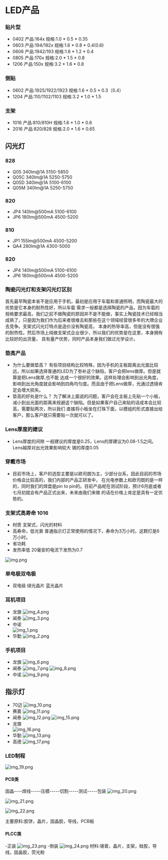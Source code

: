 # LED产品
### 贴片型
- 0402 产品:164x 规格:1.0 * 0.5 * 0.35
- 0603 产品:194/192x 规格:1.6 * 0.8 * 0.4(0.6)
- 0606 产品:1942/193 规格:1.6 * 1.2 * 0.4 
- 0805 产品:170x 规格:2.0 * 1.5 * 0.8
- 1206 产品:150x 规格:3.2 * 1.6 * 0.8 
### 侧贴
- 0602 产品:192S/1922/1923 规格:1.6 * 0.5 * 0.3（0.4）
- 1204 产品:110/1102/1103 规格:3.2 * 1.0 * 1.5

### 支架
- 1016 产品:810/810H 规格:1.6 * 1.0 * 0.6
- 2016 产品:820/828  规格:2.0 * 1.6 * 0.65


## 闪光灯
### 828
- Q05  340lm@1A 5150-5850
- Q05C 340lm@1A 5250-5750
- Q05D 340lm@1A 5100-6100
- Q05M 340lm@1A 5250-5750
### 820
- JP4  140lm@500mA 5100-6100
- JP6  180lm@500mA 4500-5200
### 810
- JP1  155lm@500mA  4500-5200
- QA4  280lm@1A     4300-5000

### 820
- JP4  140lm@500mA   5100-6100
- JP6  180lm@500mA   4500-5200

### 陶瓷闪光灯和支架闪光灯区别
首先最早陶瓷本省不是应用于手机，最初是应用于车载和普通照明，而陶瓷最大的优势是它本身的耐热性好，所以车载
需求一般都是选择陶瓷的产品，因为车载的规格要求最高，我们之前不做陶瓷的原因并不是不能做，事实上陶瓷技术已经相当
成熟了，只是因为我们作为后来者很难去和那些在这个领域经营很多年的大牌企业去竞争。支架式闪光灯特点是造价没有陶瓷高，
本身的热导率高，但是没有很强的耐热性。然后市场上纯做支架式企业很少，所以我们的优势是在这里，本身拥有比较好的出货量，
具有量产优势，同时产品本身我们做过光学设计。

### 垫高产品
- 为什么要做垫高？
有些项目结构比较特殊，因为手机的主板距离出光面比较远，所以如果选择普通的LED为了弥补这个缺陷，客户会把lens做厚。但是就算是把Lens做厚,也不能
达成一个很好的效果。这样处理会影响到出光角度，影响到出光角度就会影响到四角均匀度。而且由于把Lens做厚，光通过透镜肯定会增大损失。
- 垫高的好处是什么？
为了解决上面说的问题，客户会在主板上先贴一个小板，减小到出光面的距离来规避这个缺陷。但是如果客户自己来贴的话成本会比较高，需要贴两次，所以我们
直接将小板坐在灯珠下面，以模组的形式直接出给客户，那么客户就只需要贴一次就可以了。

### Lens厚度的建议

- Lens厚度的间隙
一般建议的厚度是0.25，Lens的厚建议为0.08-1.5之间。Lens越厚对出光效果影响较大
锡的厚度0.05


### 穿戴市场
- 目前市场上，客户的选型主要是以欧司朗为主，少部分台系，因此目前的市场价格会比较高的，我们内部的产品正研发中，
在光电参数上和欧司朗的是一样的，同时我们的焊盘是pin to pin的。目前产品呢在测试阶段，预计6月底或者七月初就会有产品正式出来，未来由我们来做
的话在价格上肯定是具有一定优势的。

### 支架式高寿命 1016
- 材质
支架式，闪光的材料
- 高寿命，低光衰
普通指示灯正常使用的情况下，寿命为3万小时。这颗灯是6万小时。
- 省功耗
- 发热率低 20毫安的电流下发热为0.7

![img.png](img.png)




### 单电极双电极
- 双电级
绿光晶片 蓝光晶片


### 耳机项目
- 龙旗
![img_4.png](img_4.png)
- 闻泰
![img_3.png](img_3.png)
- 中诺  
![img_1.png](img_1.png)
- 华勤
![img_2.png](img_2.png)

### 手机项目
- 龙旗
![img_6.png](img_6.png)
- 闻泰
![img_7.png](img_7.png)
![img_8.png](img_8.png)
- 中诺
![img_9.png](img_9.png)

## 指示灯
- 70迈
![img_10.png](img_10.png)
- 赛嘉
![img_11.png](img_11.png)
- 闻泰
![img_12.png](img_12.png)
![img_15.png](img_15.png)
- 龙旗  
![img_16.png](img_16.png)
- 华勤
![img_13.png](img_13.png)
- 高德
![img_17.png](img_17.png)


### LED制程

![img_19.png](img_19.png)

#### PCB类  
固晶----焊线-----压模-----切割-----测试-----包装
![img_20.png](img_20.png)

![img_21.png](img_21.png)

![img_22.png](img_22.png)

主要原料:胶饼，晶片，固晶胶，导线，PCB板

#### PLCC类
-正装
![img_23.png](img_23.png)
-倒装
![img_24.png](img_24.png)
材料:锡膏，晶片，支架，硅胶，导线，固晶胶，荧光粉
